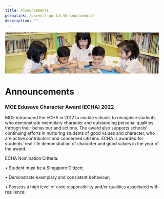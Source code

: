 ```yaml
---
title: Announcements
permalink: /parents-portal/Announcements/
description: ""
---
```

![](/images/banner.gif)

Announcements
=============

### MOE Edusave Character Award (ECHA) 2022


MOE introduced the ECHA in 2012 to enable schools to recognise students who demonstrate exemplary character and outstanding personal qualities through their behaviour and actions. The award also supports schools’ continuing efforts in nurturing students of good values and character, who are active contributors and concerned citizens. ECHA is awarded for students’ real-life demonstration of character and good values in the year of the award.

ECHA Nomination Criteria:

• Student must be a Singapore Citizen;

• Demonstrate exemplary and consistent behaviour;

• Possess a high level of civic responsibility and/or qualities associated with resilience.
